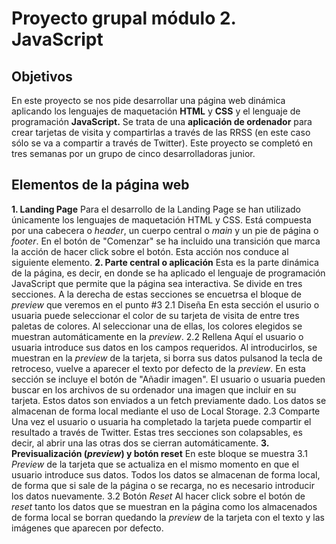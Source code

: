 # Proyecto grupal módulo 2. JavaScript

## Objetivos

En este proyecto se nos pide desarrollar una página web dinámica aplicando los lenguajes de maquetación **HTML** y **CSS** y el lenguaje de programación **JavaScript.**
Se trata de una **aplicación de ordenador** para crear tarjetas de visita y compartirlas a través de las RRSS (en este caso sólo se va a compartir a través de Twitter).
Este proyecto se completó en tres semanas por un grupo de cinco desarrolladoras junior.

## Elementos de la página web

**1. Landing Page**
Para el desarrollo de la Landing Page se han utilizado únicamente los lenguajes de maquetación HTML y CSS. Está compuesta por una cabecera o _header_, un cuerpo central o _main_ y un pie de página o _footer_.
En el botón de "Comenzar" se ha incluido una transición que marca la acción de hacer click sobre el botón. Esta acción nos conduce al siguiente elemento.
**2. Parte central o aplicación**
Esta es la parte dinámica de la página, es decir, en donde se ha aplicado el lenguaje de programación JavaScript que permite que la página sea interactiva. Se divide en tres secciones. A la derecha de estas secciones se encuetrsa el bloque de _preview_ que veremos en el punto #3
2.1 Diseña
En esta sección el usurio o usuaria puede seleccionar el color de su tarjeta de visita de entre tres paletas de colores. Al seleccionar una de ellas, los colores elegidos se muestran automáticamente en la _preview_.
2.2 Rellena
Aquí el usuario o usuaria introduce sus datos en los campos requeridos. Al introducirlos, se muestran en la _preview_ de la tarjeta, si borra sus datos pulsanod la tecla de retroceso, vuelve a aparecer el texto por defecto de la _preview_.
En esta sección se incluye el botón de "Añadir imagen". El usuario o usuaria pueden buscar en los archivos de su ordenador una imagen que incluir en su tarjeta.
Estos datos son enviados a un fetch previamente dado. Los datos se almacenan de forma local mediante el uso de Local Storage.
2.3 Comparte
Una vez el usuario o usuaria ha completado la tarjeta puede compartir el resultado a través de Twitter.
Estas tres secciones son colapsables, es decir, al abrir una las otras dos se cierran automáticamente.
**3. Previsualización (_preview_) y botón reset**
En este bloque se muestra
3.1 _Preview_ de la tarjeta que se actualiza en el mismo momento en que el usuario introduce sus datos. Todos los datos se almacenan de forma local, de forma que si sale de la página o se recarga, no es necesario introducir los datos nuevamente.
3.2 Botón _Reset_
Al hacer click sobre el botón de _reset_ tanto los datos que se muestran en la página como los almacenados de forma local se borran quedando la _preview_ de la tarjeta con el texto y las imágenes que aparecen por defecto.
